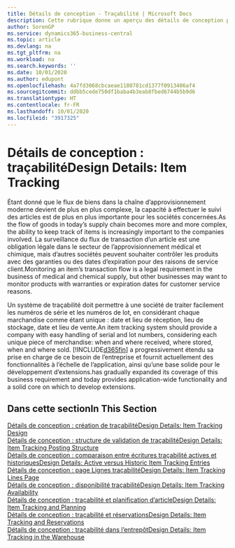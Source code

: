 ```yaml
---
title: Détails de conception - Traçabilité | Microsoft Docs
description: Cette rubrique donne un aperçu des détails de conception pour la traçabilité.
author: SorenGP
ms.service: dynamics365-business-central
ms.topic: article
ms.devlang: na
ms.tgt_pltfrm: na
ms.workload: na
ms.search.keywords: ''
ms.date: 10/01/2020
ms.author: edupont
ms.openlocfilehash: 4a7fd3068cbcaeae1180781cd1377f0913406af4
ms.sourcegitcommit: ddbb5cede750df1baba4b3eab8fbed6744b5b9d6
ms.translationtype: HT
ms.contentlocale: fr-FR
ms.lasthandoff: 10/01/2020
ms.locfileid: "3917325"
---
```

# <a name="design-details-item-tracking"></a><span data-ttu-id="00c08-103">Détails de conception : traçabilité</span><span class="sxs-lookup"><span data-stu-id="00c08-103">Design Details: Item Tracking</span></span>
<span data-ttu-id="00c08-104">Étant donné que le flux de biens dans la chaîne d’approvisionnement moderne devient de plus en plus complexe, la capacité à effectuer le suivi des articles est de plus en plus importante pour les sociétés concernées.</span><span class="sxs-lookup"><span data-stu-id="00c08-104">As the flow of goods in today’s supply chain becomes more and more complex, the ability to keep track of items is increasingly important to the companies involved.</span></span> <span data-ttu-id="00c08-105">La surveillance du flux de transaction d’un article est une obligation légale dans le secteur de l’approvisionnement médical et chimique, mais d’autres sociétés peuvent souhaiter contrôler les produits avec des garanties ou des dates d’expiration pour des raisons de service client.</span><span class="sxs-lookup"><span data-stu-id="00c08-105">Monitoring an item’s transaction flow is a legal requirement in the business of medical and chemical supply, but other businesses may want to monitor products with warranties or expiration dates for customer service reasons.</span></span>  

<span data-ttu-id="00c08-106">Un système de traçabilité doit permettre à une société de traiter facilement les numéros de série et les numéros de lot, en considérant chaque marchandise comme étant unique : date et lieu de réception, lieu de stockage, date et lieu de vente.</span><span class="sxs-lookup"><span data-stu-id="00c08-106">An item tracking system should provide a company with easy handling of serial and lot numbers, considering each unique piece of merchandise: when and where received, where stored, when and where sold.</span></span> [!INCLUDE[d365fin](includes/d365fin_md.md)] <span data-ttu-id="00c08-107">a progressivement étendu sa prise en charge de ce besoin de l’entreprise et fournit actuellement des fonctionnalités à l’échelle de l’application, ainsi qu’une base solide pour le développement d’extensions.</span><span class="sxs-lookup"><span data-stu-id="00c08-107">has gradually expanded its coverage of this business requirement and today provides application-wide functionality and a solid core on which to develop extensions.</span></span>  

## <a name="in-this-section"></a><span data-ttu-id="00c08-108">Dans cette section</span><span class="sxs-lookup"><span data-stu-id="00c08-108">In This Section</span></span>  
[<span data-ttu-id="00c08-109">Détails de conception : création de traçabilité</span><span class="sxs-lookup"><span data-stu-id="00c08-109">Design Details: Item Tracking Design</span></span>](design-details-item-tracking-design.md)  
[<span data-ttu-id="00c08-110">Détails de conception : structure de validation de traçabilité</span><span class="sxs-lookup"><span data-stu-id="00c08-110">Design Details: Item Tracking Posting Structure</span></span>](design-details-item-tracking-posting-structure.md)  
[<span data-ttu-id="00c08-111">Détails de conception : comparaison entre écritures traçabilité actives et historiques</span><span class="sxs-lookup"><span data-stu-id="00c08-111">Design Details: Active versus Historic Item Tracking Entries</span></span>](design-details-active-versus-historic-item-tracking-entries.md)  
[<span data-ttu-id="00c08-112">Détails de conception : page Lignes traçabilité</span><span class="sxs-lookup"><span data-stu-id="00c08-112">Design Details: Item Tracking Lines Page</span></span>](design-details-item-tracking-lines-window.md)  
[<span data-ttu-id="00c08-113">Détails de conception : disponibilité traçabilité</span><span class="sxs-lookup"><span data-stu-id="00c08-113">Design Details: Item Tracking Availability</span></span>](design-details-item-tracking-availability.md)  
[<span data-ttu-id="00c08-114">Détails de conception : traçabilité et planification d’article</span><span class="sxs-lookup"><span data-stu-id="00c08-114">Design Details: Item Tracking and Planning</span></span>](design-details-item-tracking-and-planning.md)  
[<span data-ttu-id="00c08-115">Détails de conception : traçabilité et réservations</span><span class="sxs-lookup"><span data-stu-id="00c08-115">Design Details: Item Tracking and Reservations</span></span>](design-details-item-tracking-and-reservations.md)  
[<span data-ttu-id="00c08-116">Détails de conception : traçabilité dans l’entrepôt</span><span class="sxs-lookup"><span data-stu-id="00c08-116">Design Details: Item Tracking in the Warehouse</span></span>](design-details-item-tracking-in-the-warehouse.md)

